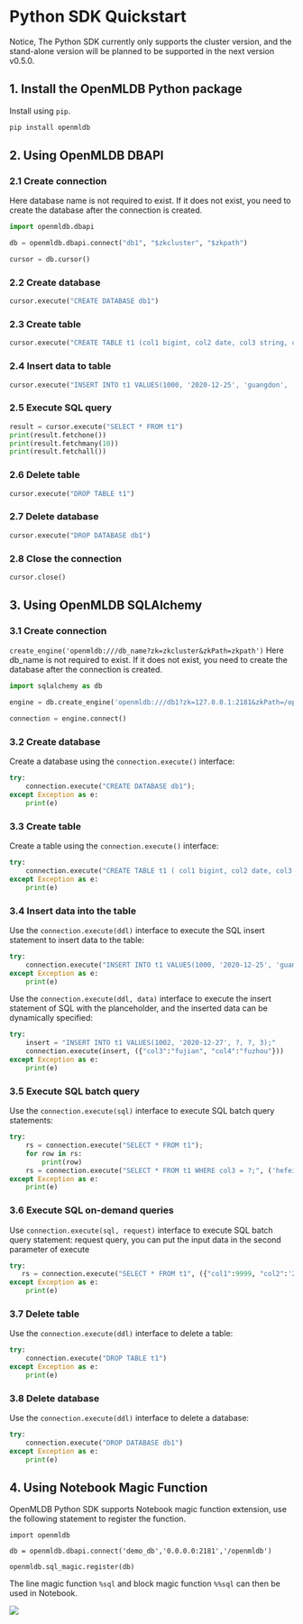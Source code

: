 # Python SDK Quickstart

Notice, The Python SDK currently only supports the cluster version, and the stand-alone version will be planned to be supported in the next version v0.5.0.

## 1. Install the OpenMLDB Python package

Install using `pip`.

```bash
pip install openmldb
````

## 2. Using OpenMLDB DBAPI

### 2.1 Create connection

Here database name is not required to exist. If it does not exist, you need to create the database after the connection is created.

````python
import openmldb.dbapi

db = openmldb.dbapi.connect("db1", "$zkcluster", "$zkpath")

cursor = db.cursor()
````

### 2.2 Create database

````python
cursor.execute("CREATE DATABASE db1")
````

### 2.3 Create table

````python
cursor.execute("CREATE TABLE t1 (col1 bigint, col2 date, col3 string, col4 string, col5 int, index(key=col3, ts=col1))")
````

### 2.4 Insert data to table

````python
cursor.execute("INSERT INTO t1 VALUES(1000, '2020-12-25', 'guangdon', 'shenzhen', 1)")
````

### 2.5 Execute SQL query

````python
result = cursor.execute("SELECT * FROM t1")
print(result.fetchone())
print(result.fetchmany(10))
print(result.fetchall())
````

### 2.6 Delete table

````python
cursor.execute("DROP TABLE t1")
````

### 2.7 Delete database

````python
cursor.execute("DROP DATABASE db1")
````

### 2.8 Close the connection

````python
cursor.close()
````

## 3. Using OpenMLDB SQLAlchemy

### 3.1 Create connection

`create_engine('openmldb:///db_name?zk=zkcluster&zkPath=zkpath')`
Here db_name is not required to exist. If it does not exist, you need to create the database after the connection is created.

````python
import sqlalchemy as db

engine = db.create_engine('openmldb:///db1?zk=127.0.0.1:2181&zkPath=/openmldb')

connection = engine.connect()
````

### 3.2 Create database

Create a database using the `connection.execute()` interface:

````python
try:
    connection.execute("CREATE DATABASE db1");
except Exception as e:
    print(e)
````

### 3.3 Create table

Create a table using the `connection.execute()` interface:

````python
try:
    connection.execute("CREATE TABLE t1 ( col1 bigint, col2 date, col3 string, col4 string, col5 int, index(key=col3, ts=col1))")
except Exception as e:
    print(e)
````

### 3.4 Insert data into the table

Use the `connection.execute(ddl)` interface to execute the SQL insert statement to insert data to the table:

````python
try:
    connection.execute("INSERT INTO t1 VALUES(1000, '2020-12-25', 'guangdon', 'shenzhen', 1);")
except Exception as e:
    print(e)
````

Use the `connection.execute(ddl, data)` interface to execute the insert statement of SQL with the planceholder, and the inserted data can be dynamically specified:

````python
try:
    insert = "INSERT INTO t1 VALUES(1002, '2020-12-27', ?, ?, 3);"
    connection.execute(insert, ({"col3":"fujian", "col4":"fuzhou"}))
except Exception as e:
    print(e)
````

### 3.5 Execute SQL batch query

Use the `connection.execute(sql)` interface to execute SQL batch query statements:

````python
try:
    rs = connection.execute("SELECT * FROM t1");
    for row in rs:
        print(row)
    rs = connection.execute("SELECT * FROM t1 WHERE col3 = ?;", ('hefei'))
except Exception as e:
    print(e)
````

### 3.6 Execute SQL on-demand queries

Use `connection.execute(sql, request)` interface to execute SQL batch query statement: request query, you can put the input data in the second parameter of execute

````python
try:
   rs = connection.execute("SELECT * FROM t1", ({"col1":9999, "col2":'2020-12-27', "col3":'zhejiang', "col4":'hangzhou', " col5":100}));
except Exception as e:
    print(e)
````

### 3.7 Delete table

Use the `connection.execute(ddl)` interface to delete a table:

````python
try:
    connection.execute("DROP TABLE t1")
except Exception as e:
    print(e)
````

### 3.8 Delete database

Use the `connection.execute(ddl)` interface to delete a database:

````python
try:
    connection.execute("DROP DATABASE db1")
except Exception as e:
    print(e)
````

## 4. Using Notebook Magic Function

OpenMLDB Python SDK supports Notebook magic function extension, use the following statement to register the function.

````
import openmldb

db = openmldb.dbapi.connect('demo_db','0.0.0.0:2181','/openmldb')

openmldb.sql_magic.register(db)
````

The line magic function `%sql` and block magic function `%%sql` can then be used in Notebook.

![](https://github.com/4paradigm/openmldb-docs-zh/blob/bbe11c98d0f0b1ae7f9723a6b32c30f8e42e1903/quickstart/images/openmldb_magic_function.png)
